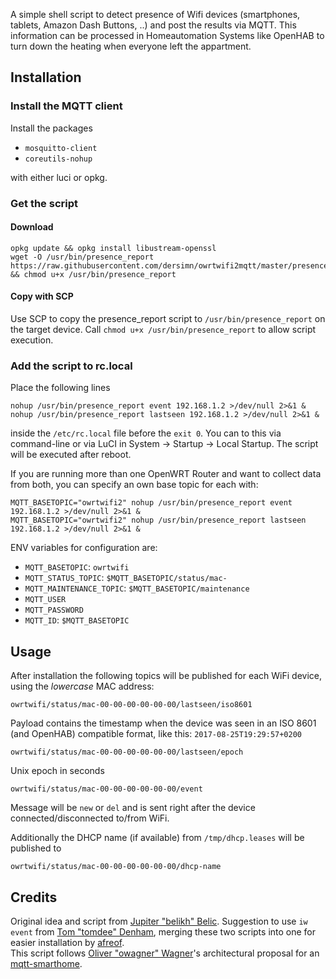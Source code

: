 A simple shell script to detect presence of Wifi devices (smartphones, tablets, Amazon Dash Buttons, ..) and post the results via MQTT. This information can be processed in Homeautomation Systems like OpenHAB to turn down the heating when everyone left the appartment.

Installation
------------

### Install the MQTT client

Install the packages

- `mosquitto-client`
- `coreutils-nohup`

with either luci or opkg.

### Get the script

#### Download

    opkg update && opkg install libustream-openssl
    wget -O /usr/bin/presence_report https://raw.githubusercontent.com/dersimn/owrtwifi2mqtt/master/presence_report && chmod u+x /usr/bin/presence_report

#### Copy with SCP

Use SCP to copy the presence_report script to `/usr/bin/presence_report` on the target device.
Call `chmod u+x /usr/bin/presence_report` to allow script execution.

### Add the script to rc.local

Place the following lines

    nohup /usr/bin/presence_report event 192.168.1.2 >/dev/null 2>&1 &
    nohup /usr/bin/presence_report lastseen 192.168.1.2 >/dev/null 2>&1 &

inside the `/etc/rc.local` file before the `exit 0`. You can to this via command-line or via LuCI in System -> Startup -> Local Startup. The script will be executed after reboot.

If you are running more than one OpenWRT Router and want to collect data from both, you can specify an own base topic for each with:

    MQTT_BASETOPIC="owrtwifi2" nohup /usr/bin/presence_report event 192.168.1.2 >/dev/null 2>&1 &
    MQTT_BASETOPIC="owrtwifi2" nohup /usr/bin/presence_report lastseen 192.168.1.2 >/dev/null 2>&1 &

ENV variables for configuration are:

- `MQTT_BASETOPIC`: `owrtwifi`
- `MQTT_STATUS_TOPIC`: `$MQTT_BASETOPIC/status/mac-`
- `MQTT_MAINTENANCE_TOPIC`: `$MQTT_BASETOPIC/maintenance`
- `MQTT_USER`
- `MQTT_PASSWORD`
- `MQTT_ID`: `$MQTT_BASETOPIC`

Usage
-----

After installation the following topics will be published for each WiFi device, using the _lowercase_ MAC address:

	owrtwifi/status/mac-00-00-00-00-00-00/lastseen/iso8601

Payload contains the timestamp when the device was seen in an ISO 8601 (and OpenHAB) compatible format, like this: `2017-08-25T19:29:57+0200`

	owrtwifi/status/mac-00-00-00-00-00-00/lastseen/epoch

Unix epoch in seconds

	owrtwifi/status/mac-00-00-00-00-00-00/event

Message will be `new` or `del` and is sent right after the device connected/disconnected to/from WiFi.

Additionally the DHCP name (if available) from `/tmp/dhcp.leases` will be published to

    owrtwifi/status/mac-00-00-00-00-00-00/dhcp-name


Credits
-------

Original idea and script from [Jupiter "belikh" Belic](http://community.openhab.org/users/belikh). Suggestion to use `iw event` from [Tom "tomdee" Denham](https://github.com/tomdee), merging these two scripts into one for easier installation by [afreof](https://github.com/afreof).  
This script follows [Oliver "owagner" Wagner](https://github.com/owagner)'s architectural proposal for an [mqtt-smarthome](https://github.com/mqtt-smarthome/mqtt-smarthome).
